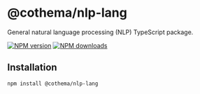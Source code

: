 # @cothema/nlp-lang

General natural language processing (NLP) TypeScript package.

[![NPM version](https://img.shields.io/npm/v/@cothema/nlp-lang.svg?style=flat)](https://www.npmjs.com/package/@cothema/nlp-lang)
[![NPM downloads](https://img.shields.io/npm/dm/@cothema/nlp-lang.svg?style=flat)](https://www.npmjs.com/package/@cothema/nlp-lang)

## Installation

```bash
npm install @cothema/nlp-lang
```
